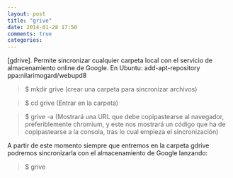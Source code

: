 ```yaml
---
layout: post
title: "grive"
date: 2014-01-28 17:50
comments: true
categories: 
---
```

[gdrive]. Permite sincronizar cualquier carpeta local con el servicio de almacenamiento online de Google. En Ubuntu: add-apt-repository ppa:nilarimogard/webupd8

>$ mkdir grive (crear una carpeta para sincronizar archivos) 

>$ cd grive (Entrar en la carpeta) 

>$ grive -a (Mostrará una URL que debe copipastearse al navegador, preferiblemente chromium, y este nos mostrará un código que ha de copipastearse a la consola, tras lo cual empieza el sincronización) 

A partir de este momento siempre que entremos en la carpeta gdrive podremos sincronizarla con el almacenamiento de Google lanzando: 

>$ grive

